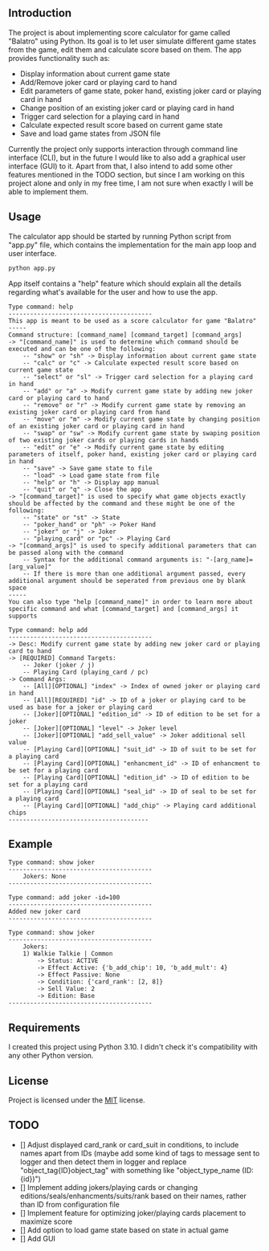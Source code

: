 ## Introduction

The project is about implementing score calculator for game called "Balatro" using Python. Its goal is to let user simulate different game states from the game, edit them and calculate score based on them. The app provides functionality such as:
* Display information about current game state
* Add/Remove joker card or playing card to hand
* Edit parameters of game state, poker hand, existing joker card or playing card in hand
* Change position of an existing joker card or playing card in hand
* Trigger card selection for a playing card in hand
* Calculate expected result score based on current game state
* Save and load game states from JSON file

Currently the project only supports interaction through command line interface (CLI), but in the future I would like to also add a graphical user interface (GUI) to it. Apart from that, I also intend to add some other features mentioned in the TODO section, but since I am working on this project alone and only in my free time, I am not sure when exactly I will be able to implement them.

## Usage

The calculator app should be started by running Python script from "app.py" file, which contains the implementation for the main app loop and user interface.

```bash
python app.py
```

App itself contains a "help" feature which should explain all the details regarding what's available for the user and how to use the app. 

```
Type command: help
----------------------------------------
This app is meant to be used as a score calculator for game "Balatro"
-----
Command structure: [command_name] [command_target] [command_args]
-> "[command_name]" is used to determine which command should be executed and can be one of the following:
    -- "show" or "sh" -> Display information about current game state
    -- "calc" or "c" -> Calculate expected result score based on current game state
    -- "select" or "sl" -> Trigger card selection for a playing card in hand
    -- "add" or "a" -> Modify current game state by adding new joker card or playing card to hand
    -- "remove" or "r" -> Modify current game state by removing an existing joker card or playing card from hand
    -- "move" or "m" -> Modify current game state by changing position of an existing joker card or playing card in hand
    -- "swap" or "sw" -> Modify current game state by swaping position of two existing joker cards or playing cards in hands
    -- "edit" or "e" -> Modify current game state by editing parameters of itself, poker hand, existing joker card or playing card in hand
    -- "save" -> Save game state to file
    -- "load" -> Load game state from file
    -- "help" or "h" -> Display app manual
    -- "quit" or "q" -> Close the app
-> "[command_target]" is used to specify what game objects exactly should be affected by the command and these might be one of the following:
    -- "state" or "st" -> State
    -- "poker_hand" or "ph" -> Poker Hand
    -- "joker" or "j" -> Joker
    -- "playing_card" or "pc" -> Playing Card
-> "[command_args]" is used to specify additional parameters that can be passed along with the command
    -- Syntax for the additional command arguments is: "-[arg_name]=[arg_value]"
    -- If there is more than one additional argument passed, every additional argument should be seperated from previous one by blank space
-----
You can also type "help [command_name]" in order to learn more about specific command and what [command_target] and [command_args] it supports
```

```
Type command: help add
----------------------------------------
-> Desc: Modify current game state by adding new joker card or playing card to hand
-> [REQUIRED] Command Targets:
    -- Joker (joker / j)
    -- Playing Card (playing_card / pc)
-> Command Args:
    -- [All][OPTIONAL] "index" -> Index of owned joker or playing card in hand
    -- [All][REQUIRED] "id" -> ID of a joker or playing card to be used as base for a joker or playing card
    -- [Joker][OPTIONAL] "edition_id" -> ID of edition to be set for a joker
    -- [Joker][OPTIONAL] "level" -> Joker level
    -- [Joker][OPTIONAL] "add_sell_value" -> Joker additional sell value
    -- [Playing Card][OPTIONAL] "suit_id" -> ID of suit to be set for a playing card
    -- [Playing Card][OPTIONAL] "enhancment_id" -> ID of enhancment to be set for a playing card
    -- [Playing Card][OPTIONAL] "edition_id" -> ID of edition to be set for a playing card
    -- [Playing Card][OPTIONAL] "seal_id" -> ID of seal to be set for a playing card
    -- [Playing Card][OPTIONAL] "add_chip" -> Playing card additional chips
---------------------------------------
```

## Example

```
Type command: show joker
----------------------------------------
    Jokers: None
----------------------------------------

Type command: add joker -id=100
----------------------------------------
Added new joker card
----------------------------------------

Type command: show joker
----------------------------------------
    Jokers:
    1) Walkie Talkie | Common
        -> Status: ACTIVE
        -> Effect Active: {'b_add_chip': 10, 'b_add_mult': 4}
        -> Effect Passive: None
        -> Condition: {'card_rank': [2, 8]}
        -> Sell Value: 2
        -> Edition: Base
----------------------------------------
```

## Requirements

I created this project using Python 3.10. I didn't check it's compatibility with any other Python version.

## License

Project is licensed under the [MIT](LICENSE) license.

## TODO

- [] Adjust displayed card_rank or card_suit in conditions, to include names apart from IDs (maybe add some kind of tags to message sent to logger and then detect them in logger and replace "object_tag{ID}object_tag" with something like "object_type_name (ID: {id})")
- [] Implement adding jokers/playing cards or changing editions/seals/enhancments/suits/rank based on their names, rather than ID from configuration file
- [] Implement feature for optimizing joker/playing cards placement to maximize score 
- [] Add option to load game state based on state in actual game
- [] Add GUI